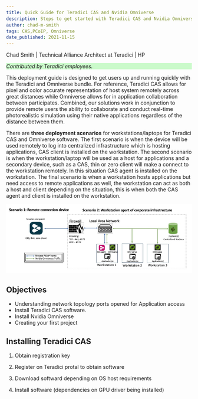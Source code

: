```yaml
---
title: Quick Guide for Teradici CAS and Nvidia Omniverse
description: Steps to get started with Teradici CAS and Nvidia Omniverse solution for remote collaboration
author: chad-m-smith
tags: CAS,PCoIP, Omniverse 
date_published: 2021-11-15
---
```


Chad Smith | Technical Alliance Architect at Teradici | HP

<p style="background-color:#CAFACA;"><i>Contributed by Teradici employees.</i></p>

This deployment guide is designed to get users up and running quickly with the Teradici and Omniverse bundle. For reference, Teradici CAS allows for pixel and color accurate representation of host system remotely across great distances while Omniverse allows for in application collaboration between participates.  Combined, our solutions work in conjunction to provide remote users the ability to collaborate and conduct real-time photorealistic simulation using their native applications regardless of the distance between them. 

There are **three deployment scenarios** for workstations/laptops for Teradici CAS and Omniverse software. The first scenario is when the device will be used remotely to log into centralized infrastructure which is hosting applications, CAS client is installed on the workstation. The second scenario is when the workstation/laptop will be used as a host for applications and a secondary device, such as a CAS, thin or zero client will make a connect to the workstation remotely. In this situation CAS agent is installed on the workstation. The final scenario is when a workstation hosts applications but need access to remote applications as well, the workstation can act as both a host and client depending on the situation, this is when both the CAS agent and client is installed on the workstation.

![image](https://github.com/ChadSmithTeradici/Teradici_CAS_Omniverse_deployment_guide/blob/main/images/QS-CASandOmniverseDiagram.jpg)

## Objectives

+ Understanding network topology ports opened for Application access
+ Install Teradici CAS software.
+ Install Nvidia Omniverse
+ Creating your first project



## Installing Teradici CAS

1. Obtain registration key

1. Register on Teradici protal to obtain software

1. Download softward depending on OS host requirements

1. Install software (dependencies on GPU driver being installed)
